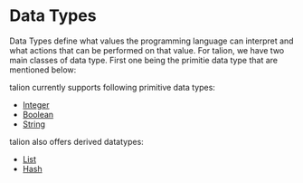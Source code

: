 
# Data Types

Data Types define what values the programming language can interpret and what actions that can be performed on that value. For talion, we have two main classes of data type. First one being the primitie data type that are mentioned below:
 
talion currently supports following primitive data types:
- [Integer](/datatypes/integer.md)
- [Boolean](/datatypes/boolean.md)
- [String](/datatypes/string.md)

talion also offers derived datatypes:
- [List](/datatypes/list.md)
- [Hash](/datatypes/hash.md)

